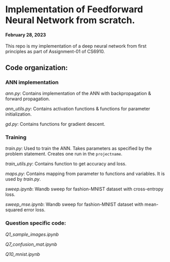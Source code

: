 # Implementation of Feedforward Neural Network from scratch.
#### February 28, 2023

This repo is my implementation of a deep neural network from first principles as part of Assignment-01 of CS6910.

## Code organization:

### ANN implementation

*ann.py*: Contains implementation of the ANN with backpropagation & forward propagation.

*ann_utils.py*: Contains activation functions & functions for parameter initialization.

*gd.py*: Contains functions for gradient descent.

### Training

*train.py*: Used to train the ANN. Takes parameters as specified by the problem statement. Creates one run in the `projectname`.

*train_utils.py*: Contains function to get accuracy and loss.

*maps.py*: Contains mapping from parameter to functions and variables. It is used by *train.py*.

*sweep.ipynb*: Wandb sweep for fashion-MNIST dataset with cross-entropy loss.

*sweep_mse.ipynb*: Wandb sweep for fashion-MNIST dataset with mean-squared error loss.

### Question specific code:

*Q1_sample_images.ipynb*

*Q7_confusion_mat.ipynb*

*Q10_mnist.ipynb*
